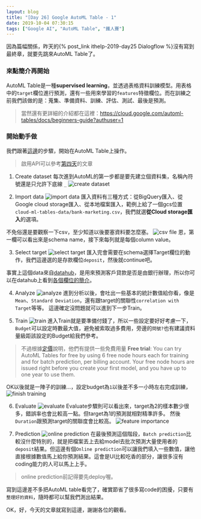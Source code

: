 ```yaml
---
layout: blog
title: "[Day 26] Google AutoML Table - 1"
date: 2019-10-04 07:30:15
tags: ["Google AI", "AutoML Table", "鐵人賽"]
---
```

因為篇幅關係，昨天的{% post_link ithelp-2019-day25 Dialogflow %}沒有寫到最終章，就要先跳來AutoML Table了。

### 來點簡介再開始
AutoML Table是一種**supervised learning**，並透過表格資料訓練模型。用表格中的`target`欄位進行預測，還有一些用來學習的`features`特徵欄位。而在訓練之前我們該做的是：蒐集、準備資料、訓練、評估、測試、最後是預測。
> 當然還有更詳細的介紹都在這裡：https://cloud.google.com/automl-tables/docs/beginners-guide?authuser=1
<!-- more -->

### 開始動手做
我們跟著[這邊](https://cloud.google.com/automl-tables/docs/quickstart?authuser=1)的步驟，開始在AutoML Table上操作。

> 啟用API可以參考[第四天](https://ithelp.ithome.com.tw/articles/10214988)的文章

1. Create dataset
每次進到AutoML的第一步都是要先建立個資料集，名稱內符號還是只允許下底線 `_`
![create dataset](create-dataset.jpg)

2. Import data
![import data](import-data.jpg)
匯入資料有三種方式：從BigQuery匯入、從Google cloud storage匯入、從本地檔案匯入，範例上給了一個gcs位置`cloud-ml-tables-data/bank-marketing.csv`，我們就選**從Cloud storage匯入**的選項。

不免俗還是要觀察一下csv，至少知道以後要塞資料要怎麼塞。
![csv file](csv-file.jpg)
恩，第一欄可以看出來是schema name，接下來每列就是每個column value。

3. Select target
![select target](select-target.jpg)
匯入完會需要在schema選擇Target欄位的動作，我們這邊選的是存款欄位`deposit`，然後就continue吧。

事實上這個data來自[datahub](https://datahub.io/machine-learning/bank-marketing#data-cli)，是用來預測客戶貸款是否是由銀行辦理，所以你可以在datahub上看到[各個欄位的簡介](https://datahub.io/machine-learning/bank-marketing#attribute-information)。

4. Analyze
![analyze](analyze.jpg)
進到分析以後，會吐出一些基本的統計數值給你看，像是`Mean`、`Standard Deviation`，還有跟target的關聯性`correlation with Target`等等。
這邊確定沒問題就可以進到下一步Train。

5. Train
![train](train.jpg)
進入Train就是要準備付錢了，所以一些設定要好好考慮一下，`Budget`可以設定時數最大值，避免被索取過多費用，旁邊的`問號?`也有建議資料量級距該設定的Budget給我們參考。
> 不過根據[定價](https://cloud.google.com/automl-tables/pricing?authuser=1)說明，他們有提供一些免費用量
> **Free trial**: You can try AutoML Tables for free by using 6 free node hours each for training and for batch prediction, per billing account. Your free node hours are issued right before you create your first model, and you have up to one year to use them.

OK以後就是一陣子的訓練...，設定budget為`1`以後差不多一小時左右完成訓練，
![finish training](finish-training.jpg)

6. Evaluate
![evaluate](evaluate.jpg)
Evaluate步驟則可以看出來，target為2的樣本數少很多，錯誤率也會比較高一點。但target為1的預測就相對精準許多。
然後`Duration`跟預測target的關聯度會比較高。
![feature importance](feature-importance.jpg)

7. Prediction
![online prediction](online-prediction.jpg)
在最後預測這個階段，`Batch prediction`比較沒什麼特別的，就是把檔案丟上去給model去批次預測大量使用者的`deposit`結果。但這邊有個`Online prediction`可以讓我們填入一些數值，讓他直接根據數值馬上給你預測結果。這會是UI比較吃香的部分，讓很多沒有coding能力的人可以馬上上手。
> online prediction前記得要先deploy喔。


寫到這邊差不多把AutoML table看完了，確實節省了很多寫code的困擾，只要有`整理好的資料`，隨時都可以幫我們測出結果。

OK，好，今天的文章就寫到這邊，謝謝各位的觀看。
